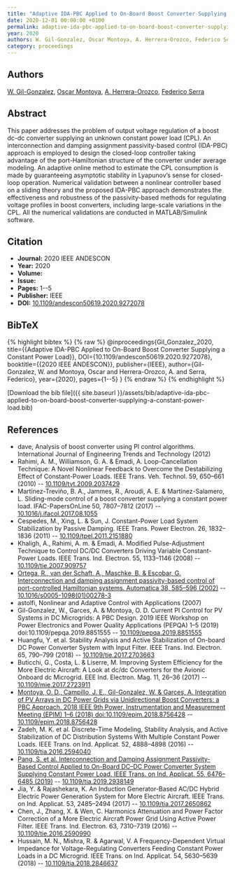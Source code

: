 ```yaml
---
title: "Adaptive IDA-PBC Applied to On-Board Boost Converter Supplying a Constant Power Load"
date: 2020-12-01 00:00:00 +0100
permalink: adaptive-ida-pbc-applied-to-on-board-boost-converter-supplying-a-constant-power-load
year: 2020
authors: W. Gil-Gonzalez, Oscar Montoya, A. Herrera-Orozco, Federico Serra
category: proceedings
---
```

 
## Authors
[W. Gil-Gonzalez](authors/walter-julian-gil-gonzalez), [Oscar Montoya](authors/oscar-danilo-montoya), [A. Herrera-Orozco](authors/a-herrera-orozco), [Federico Serra](authors/federico-m-serra)
 
## Abstract
This paper addresses the problem of output voltage regulation of a boost dc-dc converter supplying an unknown constant power load (CPL). An interconnection and damping assignment passivity-based control (IDA-PBC) approach is employed to design the closed-loop controller taking advantage of the port-Hamiltonian structure of the converter under average modeling. An adaptive online method to estimate the CPL consumption is made by guaranteeing asymptotic stability in Lyapunov’s sense for closed-loop operation. Numerical validation between a nonlinear controller based on a sliding theory and the proposed IDA-PBC approach demonstrates the effectiveness and robustness of the passivity-based methods for regulating voltage profiles in boost converters, including large-scale variations in the CPL. All the numerical validations are conducted in MATLAB/Simulink software.
 
## Citation
- **Journal:** 2020 IEEE ANDESCON
- **Year:** 2020
- **Volume:** 
- **Issue:** 
- **Pages:** 1--5
- **Publisher:** IEEE
- **DOI:** [10.1109/andescon50619.2020.9272078](https://doi.org/10.1109/andescon50619.2020.9272078)
 
## BibTeX
{% highlight bibtex %}
{% raw %}
@inproceedings{Gil_Gonzalez_2020,
  title={{Adaptive IDA-PBC Applied to On-Board Boost Converter Supplying a Constant Power Load}},
  DOI={10.1109/andescon50619.2020.9272078},
  booktitle={{2020 IEEE ANDESCON}},
  publisher={IEEE},
  author={Gil-Gonzalez, W. and Montoya, Oscar and Herrera-Orozco, A. and Serra, Federico},
  year={2020},
  pages={1--5}
}
{% endraw %}
{% endhighlight %}
 
[Download the bib file]({{ site.baseurl }}/assets/bib/adaptive-ida-pbc-applied-to-on-board-boost-converter-supplying-a-constant-power-load.bib)
 
## References
- dave, Analysis of boost converter using PI control algorithms. International Journal of Engineering Trends and Technology (2012)
- Rahimi, A. M., Williamson, G. A. & Emadi, A. Loop-Cancellation Technique: A Novel Nonlinear Feedback to Overcome the Destabilizing Effect of Constant-Power Loads. IEEE Trans. Veh. Technol. 59, 650–661 (2010) -- [10.1109/tvt.2009.2037429](https://doi.org/10.1109/tvt.2009.2037429)
- Martínez-Treviño, B. A., Jammes, R., Aroudi, A. E. & Martínez-Salamero, L. Sliding-mode control of a boost converter supplying a constant power load. IFAC-PapersOnLine 50, 7807–7812 (2017) -- [10.1016/j.ifacol.2017.08.1055](https://doi.org/10.1016/j.ifacol.2017.08.1055)
- Cespedes, M., Xing, L. & Sun, J. Constant-Power Load System Stabilization by Passive Damping. IEEE Trans. Power Electron. 26, 1832–1836 (2011) -- [10.1109/tpel.2011.2151880](https://doi.org/10.1109/tpel.2011.2151880)
- Khaligh, A., Rahimi, A. m. & Emadi, A. Modified Pulse-Adjustment Technique to Control DC/DC Converters Driving Variable Constant-Power Loads. IEEE Trans. Ind. Electron. 55, 1133–1146 (2008) -- [10.1109/tie.2007.909757](https://doi.org/10.1109/tie.2007.909757)
- [Ortega, R., van der Schaft, A., Maschke, B. & Escobar, G. Interconnection and damping assignment passivity-based control of port-controlled Hamiltonian systems. Automatica 38, 585–596 (2002)](interconnection-and-damping-assignment-passivity-based-control-of-port-controlled-hamiltonian-systems) -- [10.1016/s0005-1098(01)00278-3](https://doi.org/10.1016/s0005-1098(01)00278-3)
- astolfi, Nonlinear and Adaptive Control with Applications (2007)
- Gil-Gonzalez, W., Garces, A. & Montoya, O. D. Current PI Control for PV Systems in DC Microgrids: A PBC Design. 2019 IEEE Workshop on Power Electronics and Power Quality Applications (PEPQA) 1–5 (2019) doi:10.1109/pepqa.2019.8851555 -- [10.1109/pepqa.2019.8851555](https://doi.org/10.1109/pepqa.2019.8851555)
- Huangfu, Y. et al. Stability Analysis and Active Stabilization of On-board DC Power Converter System with Input Filter. IEEE Trans. Ind. Electron. 65, 790–799 (2018) -- [10.1109/tie.2017.2703663](https://doi.org/10.1109/tie.2017.2703663)
- Buticchi, G., Costa, L. & Liserre, M. Improving System Efficiency for the More Electric Aircraft: A Look at dc\/dc Converters for the Avionic Onboard dc Microgrid. EEE Ind. Electron. Mag. 11, 26–36 (2017) -- [10.1109/mie.2017.2723911](https://doi.org/10.1109/mie.2017.2723911)
- [Montoya, O. D., Campillo, J. E., Gil-Gonzalez, W. & Garces, A. Integration of PV Arrays in DC Power Grids via Unidirectional Boost Converters: a PBC Approach. 2018 IEEE 9th Power, Instrumentation and Measurement Meeting (EPIM) 1–6 (2018) doi:10.1109/epim.2018.8756428](integration-of-pv-arrays-in-dc-power-grids-via-unidirectional-boost-converters-a-pbc-approach) -- [10.1109/epim.2018.8756428](https://doi.org/10.1109/epim.2018.8756428)
- Zadeh, M. K. et al. Discrete-Time Modeling, Stability Analysis, and Active Stabilization of DC Distribution Systems With Multiple Constant Power Loads. IEEE Trans. on Ind. Applicat. 52, 4888–4898 (2016) -- [10.1109/tia.2016.2594040](https://doi.org/10.1109/tia.2016.2594040)
- [Pang, S. et al. Interconnection and Damping Assignment Passivity-Based Control Applied to On-Board DC–DC Power Converter System Supplying Constant Power Load. IEEE Trans. on Ind. Applicat. 55, 6476–6485 (2019)](interconnection-and-damping-assignment-passivity-based-control-applied-to-on-board-dc-dc-power-converter-system-supplying-constant-power-load) -- [10.1109/tia.2019.2938149](https://doi.org/10.1109/tia.2019.2938149)
- Jia, Y. & Rajashekara, K. An Induction Generator-Based AC/DC Hybrid Electric Power Generation System for More Electric Aircraft. IEEE Trans. on Ind. Applicat. 53, 2485–2494 (2017) -- [10.1109/tia.2017.2650862](https://doi.org/10.1109/tia.2017.2650862)
- Chen, J., Zhang, X. & Wen, C. Harmonics Attenuation and Power Factor Correction of a More Electric Aircraft Power Grid Using Active Power Filter. IEEE Trans. Ind. Electron. 63, 7310–7319 (2016) -- [10.1109/tie.2016.2590990](https://doi.org/10.1109/tie.2016.2590990)
- Hussain, M. N., Mishra, R. & Agarwal, V. A Frequency-Dependent Virtual Impedance for Voltage-Regulating Converters Feeding Constant Power Loads in a DC Microgrid. IEEE Trans. on Ind. Applicat. 54, 5630–5639 (2018) -- [10.1109/tia.2018.2846637](https://doi.org/10.1109/tia.2018.2846637)

